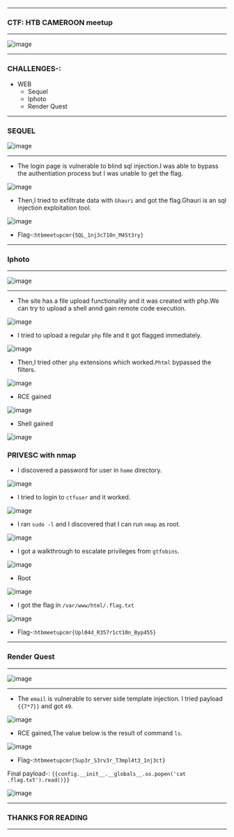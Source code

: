 ----------------

### CTF: HTB CAMEROON meetup

-----------------

![image](https://github.com/user-attachments/assets/8e7789d6-7573-4859-bdb7-6712e3c774e9)

-----------------

### CHALLENGES-:

- WEB
  - Sequel
  - Iphoto
  - Render Quest

-----------------

### SEQUEL

![image](https://github.com/user-attachments/assets/8f33e837-cb07-496a-9c3d-1e153d1d68b6)

-----------------

- The login page is vulnerable to blind sql injection.I was able to bypass the authentiation process but I was unable to get the flag.

![image](https://github.com/user-attachments/assets/77c9a634-f80e-4b06-8762-8b558686c6f4)

- Then,I tried to exfiltrate data with `Ghauri` and got the flag.Ghauri is an sql injection exploitation tool.

![image](https://github.com/user-attachments/assets/bdaba21a-ff03-4817-8959-b09b4ebb6e63)

- Flag-:```htbmeetupcmr{5QL_1nj3c710n_M45t3ry}```

-----------------

### Iphoto

-----------------

![image](https://github.com/user-attachments/assets/ae6c96ef-8f4f-4e82-946d-3681564e05b8)

------------------

- The site has a file upload functionality and it was created with php.We can try to upload a shell annd gain remote code execution.

![image](https://github.com/user-attachments/assets/d070b161-9cf5-4ca1-9e98-a3b5a3bf0340)

- I tried to upload a regular `php` file and it got flagged immediately.

![image](https://github.com/user-attachments/assets/536adcf6-b00c-4b97-86f0-4c4be47d1231)

- Then,I tried other `php` extensions which worked.`Phtml` bypassed the filters.

![image](https://github.com/user-attachments/assets/64f9e67c-73e1-45f8-9679-c954ea16b4e9)

- RCE gained

![image](https://github.com/user-attachments/assets/cafabc5f-0bf9-4cb5-a8c1-f697500289f0)

- Shell gained

![image](https://github.com/user-attachments/assets/b6ae90b6-ba54-4abd-8eb3-73f3f36c30c6)

### PRIVESC with nmap

- I discovered a password for user in  `home` directory.

![image](https://github.com/user-attachments/assets/46ca8e13-c32c-42cb-a4db-1466ffad6ed1)

- I tried to login to `ctfuser` and it worked.

![image](https://github.com/user-attachments/assets/525f3c35-c121-4a0a-95a7-243346bfe2d5)

- I ran `sudo -l` and I discovered that I can run `nmap` as root.

![image](https://github.com/user-attachments/assets/79211845-2774-4340-82b3-a48ff6de3fc2)

- I got a walkthrough to escalate privileges from `gtfobins`.

![image](https://github.com/user-attachments/assets/a9158b00-94a2-4092-b2fb-d18d2f2839ef)

- Root

![image](https://github.com/user-attachments/assets/7d7876e5-b4cc-4503-b1ae-a12a2aa66412)

- I got the flag in `/var/www/html/.flag.txt`

![image](https://github.com/user-attachments/assets/b694442f-f5f8-4d5f-9622-836c2ea1db51)

- Flag-:```htbmeetupcmr{Upl04d_R357r1ct10n_Byp455}```

-----------------

### Render Quest

-----------------

![image](https://github.com/user-attachments/assets/3df75bf5-3b10-4388-956d-c32680586704)

-----------------

- The `email` is vulnerable to server side template injection. I tried payload `{{7*7}}` and got `49`.

![image](https://github.com/user-attachments/assets/ce338c1b-bb08-4ffe-892a-9933ddef272d)

- RCE gained,The value below is the result of command `ls`.

![image](https://github.com/user-attachments/assets/1b6d5e42-5111-4445-806c-3d5fac4a8c34)

- Flag-:```htbmeetupcmr{Sup3r_S3rv3r_T3mpl4t3_1nj3ct}```

Final payload-: `{{config.__init__.__globals__.os.popen('cat .flag.txt').read()}}`

![image](https://github.com/user-attachments/assets/b8c1f7af-8653-4b7f-9a0e-dd41d81f212f)

-----------------

### THANKS FOR READING

-----------------











